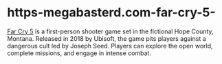 # https-megabasterd.com-far-cry-5-
[Far Cry 5](https://megabasterd.com/far-cry-5/) is a first-person shooter game set in the fictional Hope County, Montana. Released in 2018 by Ubisoft, the game pits players against a dangerous cult led by Joseph Seed. Players can explore the open world, complete missions, and engage in intense combat. 
